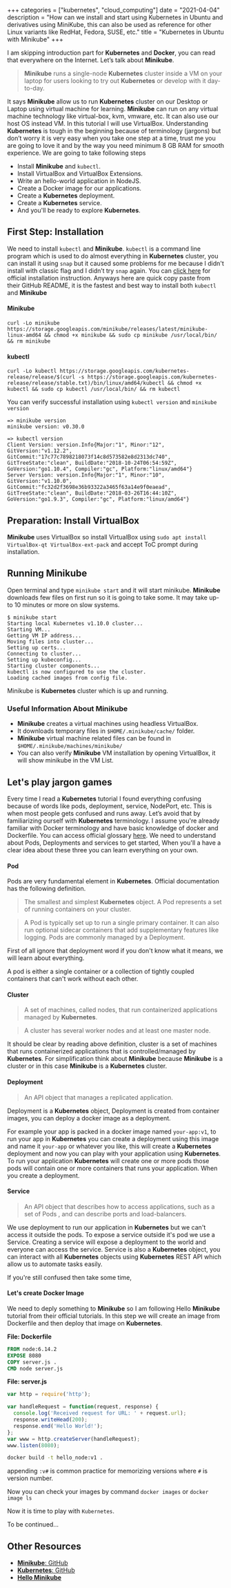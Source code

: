 +++
categories = ["kubernetes", "cloud_computing"]
date = "2021-04-04"
description = "How can we install and start using Kubernetes in Ubuntu and derivatives using MiniKube, this can also be used as reference for other Linux variants like RedHat, Fedora, SUSE, etc."
title = "Kubernetes in Ubuntu with Minikube"
+++

I am skipping introduction part for **Kubernetes** and **Docker**, you can read that everywhere on the Internet. Let’s talk about **Minikube**.

> **Minikube** runs a single-node **Kubernetes** cluster inside a VM on your laptop for users looking to try out **Kubernetes** or develop with it day-to-day.

It says **Minikube** allow us to run **Kubernetes** cluster on our Desktop or Laptop using virtual machine for learning. **Minikube** can run on any virtual machine technology like virtual-box, kvm, vmware, etc. It can also use our host OS instead VM. In this tutorial I will use VirtualBox. Understanding **Kubernetes** is tough in the beginning because of terminology (jargons) but don’t worry it is very easy when you take one step at a time, trust me you are going to love it and by the way you need minimum 8 GB RAM for smooth experience. We are going to take following steps

- Install **Minikube** and `kubectl`.
- Install VirtualBox and VirtualBox Extensions.
- Write an hello-world application in NodeJS.
- Create a Docker image for our applications.
- Create a **Kubernetes** deployment.
- Create a **Kubernetes** service.
- And you'll be ready to explore **Kubernetes**.


## First Step: Installation

We need to install `kubectl` and **Minikube**. `kubectl` is a command line program which is used to do almost everything in **Kubernetes** cluster, you can install it using `snap` but it caused some problems for me because I didn't install with classic flag and I didn’t try `snap` again. You can [click here](https://kubernetes.io/docs/tasks/tools/install-kubectl/) for official installation instruction. Anyways here are quick copy paste from their GitHub README, it is the fastest and best way to install both `kubectl` and **Minikube**

#### **Minikube**
```
curl -Lo minikube https://storage.googleapis.com/minikube/releases/latest/minikube-linux-amd64 && chmod +x minikube && sudo cp minikube /usr/local/bin/ && rm minikube
```

#### kubectl
```
curl -Lo kubectl https://storage.googleapis.com/kubernetes-release/release/$(curl -s https://storage.googleapis.com/kubernetes-release/release/stable.txt)/bin/linux/amd64/kubectl && chmod +x kubectl && sudo cp kubectl /usr/local/bin/ && rm kubectl
```

You can verify successful installation using `kubectl version` and `minikube version`

```
=> minikube version
minikube version: v0.30.0

=> kubectl version
Client Version: version.Info{Major:"1", Minor:"12", GitVersion:"v1.12.2", GitCommit:"17c77c7898218073f14c8d573582e8d2313dc740", GitTreeState:"clean", BuildDate:"2018-10-24T06:54:59Z", GoVersion:"go1.10.4", Compiler:"gc", Platform:"linux/amd64"}
Server Version: version.Info{Major:"1", Minor:"10", GitVersion:"v1.10.0", GitCommit:"fc32d2f3698e36b93322a3465f63a14e9f0eaead", GitTreeState:"clean", BuildDate:"2018-03-26T16:44:10Z", GoVersion:"go1.9.3", Compiler:"gc", Platform:"linux/amd64"}
```


## Preparation: Install VirtualBox

**Minikube** uses VirtualBox so install VirtualBox using `sudo apt install VirtualBox-qt VirtualBox-ext-pack` and accept ToC prompt during installation.


## Running **Minikube**

Open terminal and type `minikube start` and it will start minikube. **Minikube** downloads few files on first run so it is going to take some. It may take up-to 10 minutes or more on slow systems.

```
$ minikube start
Starting local Kubernetes v1.10.0 cluster...
Starting VM...
Getting VM IP address...
Moving files into cluster...
Setting up certs...
Connecting to cluster...
Setting up kubeconfig...
Starting cluster components...
kubectl is now configured to use the cluster.
Loading cached images from config file.
```

Minikube is **Kubernetes** cluster which is up and running.


### Useful Information About Minikube

- **Minikube** creates a virtual machines using headless VirtualBox.
- It downloads temporary files in `$HOME/.minikube/cache/` folder.
- **Minikube** virtual machine related files can be found in `$HOME/.minikube/machines/minikube/`
- You can also verify **Minikube** VM installation by opening VirtualBox, it will show minikube in the VM List.


## Let's play jargon games

Every time I read a **Kubernetes** tutorial I found everything confusing because of words like pods, deployment, service, NodePort, etc. This is when most people gets confused and runs away. Let’s avoid that by familiarizing ourself with **Kubernetes** terminology. I assume you're already familiar with Docker terminology and have basic knowledge of docker and Dockerfile. You can access official glossary [here](https://kubernetes.io/docs/reference/glossary/). We need to understand about Pods, Deployments and services to get started, When you'll a have a clear idea about these three you can learn everything on your own.

#### Pod

Pods are very fundamental element in **Kubernetes**. Official documentation has the following definition.
> The smallest and simplest **Kubernetes** object. A Pod represents a set of running containers on your cluster.

> A Pod is typically set up to run a single primary container. It can also run optional sidecar containers that add supplementary features like logging. Pods are commonly managed by a Deployment.

First of all ignore that deployment word if you don't know what it means, we will learn about everything. 

A pod is either a single container or a collection of tightly coupled containers that can't work without each other.

#### Cluster

> A set of machines, called nodes, that run containerized applications managed by **Kubernetes**.

> A cluster has several worker nodes and at least one master node.

It should be clear by reading above definition, cluster is a set of machines that runs containerized applications that is controlled/managed by **Kubernetes**. For simplification think about **Minikube** because **Minikube** is a cluster or in this case **Minikube** is a **Kubernetes** cluster.

#### Deployment

> An API object that manages a replicated application.

Deployment is a **Kubernetes** object, Deployment is created from container images, you can deploy a docker image as a deployment. 

For example your app is packed in a docker image named `your-app:v1`, to run your app in **Kubernetes** you can create a deployment using this image and name it `your-app` or whatever you like, this will create a **Kubernetes** deployment and now you can play with your application using **Kubernetes**. To run your application **Kubernetes** will create one or more pods those pods will contain one or more containers that runs your application. When you create a deployment.

#### Service

> An API object that describes how to access applications, such as a set of Pods , and can describe ports and load-balancers.

We use deployment to run our application in **Kubernetes** but we can't access it outside the pods. To expose a service outside it's pod we use a Service. Creating a service will expose a deployment to the world and everyone can access the service. Service is also a **Kubernetes** object, you can interact with all **Kubernetes** objects using **Kubernetes** REST API which allow us to automate tasks easily.

If you're still confused then take some time, 

#### Let's create Docker Image
We need to deply something to **Minikube** so I am following Hello **Minikube** tutorial from their official tutorials. In this step we will create an image from Dockerfile and then deploy that image on **Kubernetes**.


**File: Dockerfile**
```Dockerfile
FROM node:6.14.2
EXPOSE 8080
COPY server.js .
CMD node server.js
```

**File: server.js**
```js
var http = require('http');

var handleRequest = function(request, response) {
  console.log('Received request for URL: ' + request.url);
  response.writeHead(200);
  response.end('Hello World!');
};
var www = http.createServer(handleRequest);
www.listen(8080);
```

```bash
docker build -t hello_node:v1 .
```

appending `:v#` is common practice for memorizing versions where `#` is version number.

Now you can check your images by command `docker images` or `docker image ls`

Now it is time to play with ``Kubernetes``.

To be continued...

## Other Resources
- [**Minikube**: GitHub](https://github.com/kubernetes/minikube) <br>
- [**Kubernetes**: GitHub](https://github.com/kubernetes/kubernetes) <br>
- [**Hello Minikube**](https://kubernetes.io/docs/tutorials/hello-minikube) <br>